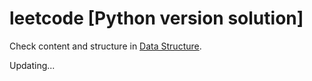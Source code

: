 # leetcode [Python version solution]

Check content and structure in [Data Structure](https://github.com/Padfoot-Luna/leetcode-/blob/master/Data_Structure.xmind).

Updating...

